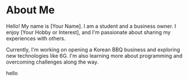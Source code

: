 <!DOCTYPE html>
<html lang="en">
<head>
    <meta charset="UTF-8">
    <meta name="viewport" content="width=device-width, initial-scale=1.0">
  </head>
<body>
    <h1>About Me</h1>
    <p>Hello! My name is [Your Name]. I am a student and a business owner. I enjoy [Your Hobby or Interest], and I'm passionate about sharing my experiences with others.</p>
    <p>Currently, I'm working on opening a Korean BBQ business and exploring new technologies like 6G. I'm also learning more about programming and overcoming challenges along the way.</p>
<p>hello</p>
</body>
</html>
